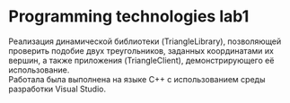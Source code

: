 # Programming technologies lab1
Реализация динамической библиотеки (TriangleLibrary), позволяющей проверить подобие двух треугольников, заданных координатами их вершин, а также приложения (TriangleClient), демонстрирующего её использование.  
Работала была выполнена на языке C++ с использованием среды разработки Visual Studio.
